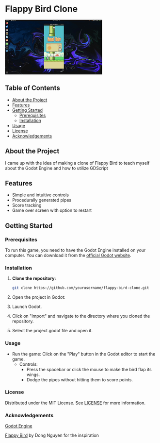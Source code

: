 # Flappy Bird Clone

<img src="game.gif">

## Table of Contents

- [About the Project](#about-the-project)
- [Features](#features)
- [Getting Started](#getting-started)
  - [Prerequisites](#prerequisites)
  - [Installation](#installation)
- [Usage](#usage)
- [License](#license)
- [Acknowledgements](#acknowledgements)

## About the Project

I came up with the idea of making a clone of Flappy Bird to teach myself about the Godot Engine and how to utilize GDScript

## Features

- Simple and intuitive controls
- Procedurally generated pipes
- Score tracking
- Game over screen with option to restart

## Getting Started

### Prerequisites

To run this game, you need to have the Godot Engine installed on your computer. You can download it from the [official Godot website](https://godotengine.org/download).

### Installation

1. **Clone the repository:**
   ```sh
   git clone https://github.com/yourusername/flappy-bird-clone.git
   ```
    
1. Open the project in Godot:

2. Launch Godot.

3. Click on "Import" and navigate to the directory where you cloned the repository.
    

4. Select the project.godot file and open it.

### Usage
- Run the game: Click on the "Play" button in the Godot editor to start the game.
    - Controls:
        - Press the spacebar or click the mouse to make the bird flap its wings.
        - Dodge the pipes without hitting them to score points.

### License

Distributed under the MIT License. See [LICENSE](./LICENSE) for more information.

### Acknowledgements

[Godot Engine](https://godotengine.org)

[Flappy Bird](https://en.wikipedia.org/wiki/Flappy_Bird) by Dong Nguyen for the inspiration
